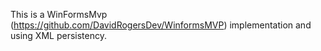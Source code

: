 This is a WinFormsMvp (https://github.com/DavidRogersDev/WinformsMVP) implementation and using XML persistency.
